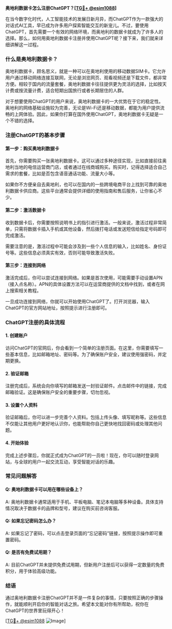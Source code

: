 **奥地利数据卡怎么注册ChatGPT？[[TG💪+ @esim1088](https://t.me/s/esim1088)]**

在当今数字化时代，人工智能技术的发展日新月异，而ChatGPT作为一款强大的对话式AI工具，早已成为许多用户探索智能交互的新宠儿。不过，要使用ChatGPT，首先需要一个有效的网络环境，而奥地利的数据卡就成为了许多人的选择。那么，如何用奥地利数据卡注册并使用ChatGPT呢？接下来，我们就来详细讲解这一过程。

### 什么是奥地利数据卡？

奥地利数据卡，顾名思义，就是一种可以在奥地利使用的移动数据SIM卡。它允许用户通过移动网络连接互联网，无论是浏览网页、观看视频还是下载文件，都非常方便。相较于国内的流量套餐，奥地利数据卡往往提供更为灵活的选择，比如按天计费或按流量计费，适合短期出国旅行或者长期居住的人群。

对于想要使用ChatGPT的用户来说，奥地利数据卡的一大优势在于它的稳定性。奥地利的网络基础设施较为完善，无论是Wi-Fi还是移动数据，都能为用户提供流畅的上网体验。因此，如果你打算在国外使用ChatGPT，奥地利数据卡无疑是一个不错的选择。

### 注册ChatGPT的基本步骤

#### 第一步：购买奥地利数据卡

首先，你需要购买一张奥地利数据卡。这可以通过多种途径实现，比如直接前往奥地利当地的电信运营商门店，或者通过在线商城购买。购买时，记得选择适合自己需求的套餐，比如是否包含语音通话功能、流量大小等。

如果你不方便亲自去奥地利，也可以在国内的一些跨境电商平台上找到可靠的奥地利数据卡供应商。这些平台通常会提供详细的使用指南和售后服务，让你省心不少。

#### 第二步：激活数据卡

收到数据卡后，你需要按照说明书上的指引进行激活。一般来说，激活过程非常简单，只需将数据卡插入手机或其他设备，然后拨打电话或发送短信给指定号码即可完成激活。

需要注意的是，激活过程中可能会涉及到一些个人信息的输入，比如姓名、身份证号等。这些信息必须真实有效，否则可能导致激活失败。

#### 第三步：连接到网络

激活完成后，你可以尝试连接到网络。如果是首次使用，可能需要手动设置APN（接入点名称）。APN的具体设置方法可以在运营商提供的文档中找到，或者在网上搜索相关教程。

一旦成功连接到网络，你就可以开始使用ChatGPT了。打开浏览器，输入ChatGPT的官方网站地址，按照提示进行注册即可。

### ChatGPT注册的具体流程

#### 1. 创建账户

访问ChatGPT的官网后，你会看到一个简单的注册页面。在这里，你需要填写一些基本信息，比如邮箱地址、密码等。为了确保账户安全，建议使用强密码，并定期更换。

#### 2. 验证邮箱

注册完成后，系统会向你填写的邮箱发送一封验证邮件。点击邮件中的链接，完成邮箱验证。这是确保账户安全的重要步骤，切勿忽视。

#### 3. 设置个人资料

验证邮箱后，你可以进一步完善个人资料。包括上传头像、填写昵称等。这些信息不仅能让其他用户更好地认识你，也能帮助你自己更快地找回密码或处理其他问题。

#### 4. 开始体验

完成上述步骤后，你就正式成为ChatGPT的一员啦！现在，你可以随时登录网站，与全球的用户一起交流互动，享受智能对话的乐趣。

### 常见问题解答

#### Q: 奥地利数据卡可以用在哪些设备上？
A: 奥地利数据卡通常适用于手机、平板电脑、笔记本电脑等多种设备。具体支持情况取决于数据卡的品牌和型号，建议在购买前咨询客服。

#### Q: 如果忘记密码怎么办？
A: 如果忘记了密码，可以点击登录页面的“忘记密码”链接，按照提示操作即可重置密码。

#### Q: 是否有免费试用期？
A: 目前ChatGPT并未提供免费试用期，但新用户注册后可以获得一定数量的免费积分，用于体验高级功能。

### 结语

通过奥地利数据卡注册ChatGPT并不是一件复杂的事情，只要按照正确的步骤操作，就能顺利开启你的智能对话之旅。希望本文能对你有所帮助，祝你在ChatGPT的世界里玩得开心！

[[TG💪+ @esim1088](https://t.me/s/esim1088) ![Image](https://i.postimg.cc/4NQfJmqS/Snipaste-2025-05-13-00-14-12.png)]